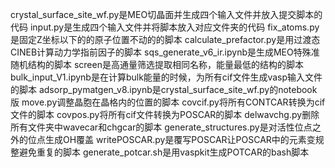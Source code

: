 crystal_surface_site_wf.py是MEO切晶面并生成四个输入文件并放入提交脚本的代码
input.py是生成四个输入文件并将脚本放入对应文件夹的代码
fix_atoms.py是固定Z坐标以下的的原子位置不动的的脚本
calculate_prefactor.py是用过渡态CINEB计算动力学指前因子的脚本
sqs_generate_v6_ir.ipynb是生成MEO特殊准随机结构的脚本
screen是高通量筛选提取相同名称，能量最低的结构的脚本
bulk_input_V1.ipynb是在计算bulk能量的时候，为所有cif文件生成vasp输入文件的脚本
adsorp_pymatgen_v8.ipynb是crystal_surface_site_wf.py的notebook版
move.py调整晶胞在晶格内的位置的脚本
covcif.py将所有CONTCAR转换为cif文件的脚本
covpos.py将所有cif文件转换为POSCAR的脚本
delwavchg.py删除所有文件夹中wavecar和chgcar的脚本
generate_structures.py是对活性位点之外的位点生成OH覆盖
writePOSCAR.py是覆写POSCAR让POSCAR中的元素变规整避免重复的脚本
generate_potcar.sh是用vaspkit生成POTCAR的bash脚本
